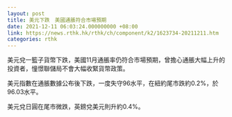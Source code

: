 ```yaml
---
layout: post
title: 美元下跌　美國通脹符合市場預期
date: 2021-12-11 06:03:24.000000000 +08:00
link: https://news.rthk.hk/rthk/ch/component/k2/1623734-20211211.htm
categories: rthk
---
```


美元兌一籃子貨幣下跌，美國11月通脹率仍符合市場預期，曾擔心通脹大幅上升的投資者，憧憬聯儲局不會大幅收緊貨幣政策。

美元指數在通脹數據公布後下跌，一度失守96水平，在紐約尾市跌約0.2%，於96.03水平。

美元兌日圓在尾市微跌，英鎊兌美元則升約0.4%。
